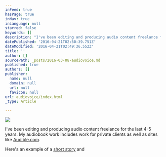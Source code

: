 ```yaml
---
inFeed: true
hasPage: true
inNav: true
inLanguage: null
starred: false
keywords: []
description: "I've been editing and producing audio content freelance for the last 4-5 years. My audiobook work includes work for private clients as well as sites like Audible.com."
datePublished: '2016-04-21T02:50:39.751Z'
dateModified: '2016-04-21T02:49:36.552Z'
title: ''
author: []
sourcePath: _posts/2016-03-08-audiovoice.md
published: true
authors: []
publisher:
  name: null
  domain: null
  url: null
  favicon: null
url: audiovoice/index.html
_type: Article

---
```

![](https://the-grid-user-content.s3-us-west-2.amazonaws.com/49b0f660-2753-47cc-bd5d-202bb2d90cfa.png)

I've been editing and producing audio content freelance for the last 4-5 years. My audiobook work includes work for private clients as well as sites like [Audible.com][0].

Here's an example of a [short story][1] and 

[0]: http://www.audible.com/search/ref=a_search_c4_1_1_1_srNarr?searchNarrator=Mark+Schenker&qid=1461206517&sr=1-1
[1]: https://soundcloud.com/mschenker/a-love-story